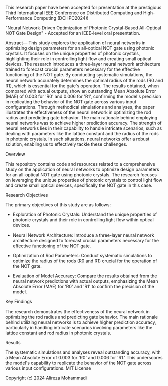 This research paper have been accepted for presentation at the prestigious Third International IEEE Conference on Distributed Computing and High-Performance Computing (DCHPC2024)!

"Neural Network-Driven Optimization of Photonic Crystal-Based All-Optical NOT Gate Design" - Accepted for an IEEE-level oral presentation.

Abstract— This study explores the application of neural networks in optimizing design parameters for an all-optical NOT gate using photonic crystals. It focuses on the unique properties of photonic crystals, highlighting their role in controlling light flow and creating small optical devices. The research introduces a three-layer neural network architecture trained to forecast crucial parameters necessary for the effective functioning of the NOT gate. By conducting systematic simulations, the neural network accurately determines the optimal radius of the rods (R0 and R1), which is essential for the gate's operation. The results obtained, when compared with actual outputs, show an outstanding Mean Absolute Error (MAE) of 0.003 for 'R0' and 0.006 for 'R1', confirming the model's precision in replicating the behavior of the NOT gate across various input configurations. Through methodical simulations and analyses, the paper illustrates the effectiveness of the neural network in optimizing the rod radius and predicting gate behavior. The main rationale behind employing neural networks was to achieve higher prediction accuracy. The strength of neural networks lies in their capability to handle intricate scenarios, such as dealing with parameters like the lattice constant and the radius of the rods in photonic crystals. In such situations, neural networks offer a robust solution, enabling us to effectively tackle these challenges.

Overview

This repository contains code and resources related to a comprehensive study on the application of neural networks to optimize design parameters for an all-optical NOT gate using photonic crystals. The research focuses on leveraging the unique properties of photonic crystals to control light flow and create small optical devices, specifically the NOT gate in this case.

Research Objectives

The primary objectives of this study are as follows:

* Exploration of Photonic Crystals: Understand the unique properties of photonic crystals and their role in controlling light flow within optical devices.

* Neural Network Architecture: Introduce a three-layer neural network architecture designed to forecast crucial parameters necessary for the effective functioning of the NOT gate.

* Optimization of Rod Parameters: Conduct systematic simulations to optimize the radius of the rods (R0 and R1) crucial for the operation of the NOT gate.

* Evaluation of Model Accuracy: Compare the results obtained from the neural network predictions with actual outputs, emphasizing the Mean Absolute Error (MAE) for 'R0' and 'R1' to confirm the precision of the model.

Key Findings

The research demonstrates the effectiveness of the neural network in optimizing the rod radius and predicting gate behavior. The main rationale behind utilizing neural networks is to achieve higher prediction accuracy, particularly in handling intricate scenarios involving parameters like the lattice constant and rod radius in photonic crystals.

Results

The systematic simulations and analyses reveal outstanding accuracy, with a Mean Absolute Error of 0.003 for 'R0' and 0.006 for 'R1.' This underscores the model's capability to replicate the behavior of the NOT gate across various input configurations.
MIT License

Copyright (c) 2024 Alireza Mohammadi


